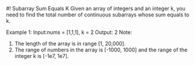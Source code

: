 #! Subarray Sum Equals K
Given an array of integers and an integer k, you need to find the total number of 
continuous subarrays whose sum equals to k.

Example 1:
Input:nums = [1,1,1], k = 2
Output: 2
Note:
1. The length of the array is in range [1, 20,000].
2. The range of numbers in the array is [-1000, 1000] and the range of the 
integer k is [-1e7, 1e7].